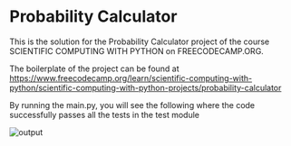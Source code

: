 # Probability Calculator

This is the solution for the Probability Calculator project of the course SCIENTIFIC COMPUTING WITH PYTHON on FREECODECAMP.ORG.
 
The boilerplate of the project can be found at https://www.freecodecamp.org/learn/scientific-computing-with-python/scientific-computing-with-python-projects/probability-calculator

By running the main.py, you will see the following where the code successfully passes all the tests in the test module


![output](https://user-images.githubusercontent.com/109077603/179677853-6cd390ef-3452-4f22-b1b2-ed68c73bf22f.JPG)
